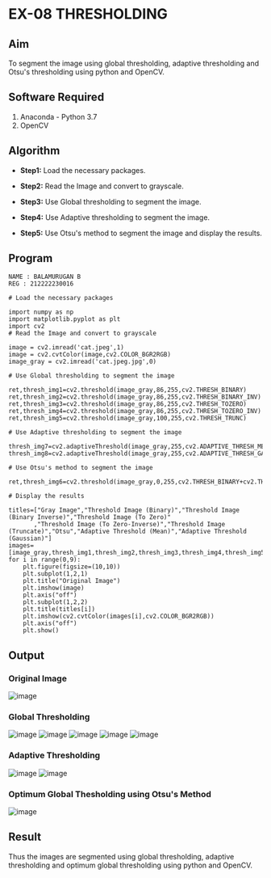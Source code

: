 # EX-08 THRESHOLDING
## Aim
To segment the image using global thresholding, adaptive thresholding and Otsu's thresholding using python and OpenCV.

## Software Required
1. Anaconda - Python 3.7
2. OpenCV

## Algorithm
- **Step1:** Load the necessary packages.

- **Step2:** Read the Image and convert to grayscale.

- **Step3:** Use Global thresholding to segment the image.

- **Step4:** Use Adaptive thresholding to segment the image.

- **Step5:** Use Otsu's method to segment the image and display the results.

## Program
```
NAME : BALAMURUGAN B
REG : 212222230016

# Load the necessary packages

import numpy as np
import matplotlib.pyplot as plt
import cv2
# Read the Image and convert to grayscale

image = cv2.imread('cat.jpeg',1)
image = cv2.cvtColor(image,cv2.COLOR_BGR2RGB)
image_gray = cv2.imread('cat.jpeg.jpg',0)

# Use Global thresholding to segment the image

ret,thresh_img1=cv2.threshold(image_gray,86,255,cv2.THRESH_BINARY)
ret,thresh_img2=cv2.threshold(image_gray,86,255,cv2.THRESH_BINARY_INV)
ret,thresh_img3=cv2.threshold(image_gray,86,255,cv2.THRESH_TOZERO)
ret,thresh_img4=cv2.threshold(image_gray,86,255,cv2.THRESH_TOZERO_INV)
ret,thresh_img5=cv2.threshold(image_gray,100,255,cv2.THRESH_TRUNC)

# Use Adaptive thresholding to segment the image

thresh_img7=cv2.adaptiveThreshold(image_gray,255,cv2.ADAPTIVE_THRESH_MEAN_C,cv2.THRESH_BINARY,11,2)
thresh_img8=cv2.adaptiveThreshold(image_gray,255,cv2.ADAPTIVE_THRESH_GAUSSIAN_C,cv2.THRESH_BINARY,11,2)

# Use Otsu's method to segment the image 

ret,thresh_img6=cv2.threshold(image_gray,0,255,cv2.THRESH_BINARY+cv2.THRESH_OTSU)

# Display the results

titles=["Gray Image","Threshold Image (Binary)","Threshold Image (Binary Inverse)","Threshold Image (To Zero)"
       ,"Threshold Image (To Zero-Inverse)","Threshold Image (Truncate)","Otsu","Adaptive Threshold (Mean)","Adaptive Threshold (Gaussian)"]
images=[image_gray,thresh_img1,thresh_img2,thresh_img3,thresh_img4,thresh_img5,thresh_img6,thresh_img7,thresh_img8]
for i in range(0,9):
    plt.figure(figsize=(10,10))
    plt.subplot(1,2,1)
    plt.title("Original Image")
    plt.imshow(image)
    plt.axis("off")
    plt.subplot(1,2,2)
    plt.title(titles[i])
    plt.imshow(cv2.cvtColor(images[i],cv2.COLOR_BGR2RGB))
    plt.axis("off")
    plt.show()

```


## Output

### Original Image 

![image](https://github.com/BALA291/Thresholdingg/assets/120717501/896a5060-0d4a-4627-b8b0-d7c994026727)

### Global Thresholding
![image](https://github.com/BALA291/Thresholdingg/assets/120717501/1a03e9e5-b47c-4d5c-8ff1-eb5c4d8bb3ea)
![image](https://github.com/BALA291/Thresholdingg/assets/120717501/3a0d534c-8a11-48f1-8655-4866b7587c54)
![image](https://github.com/BALA291/Thresholdingg/assets/120717501/d8a2c8cb-2c33-4e50-bed8-d78fb3a63f86)
![image](https://github.com/BALA291/Thresholdingg/assets/120717501/c65b8a57-b438-4522-a1d1-6a20e36b93c6)
![image](https://github.com/BALA291/Thresholdingg/assets/120717501/dffff962-4142-4c08-abf8-d13db895829f)


### Adaptive Thresholding
![image](https://github.com/BALA291/Thresholdingg/assets/120717501/a5829b2f-2ae8-4ccf-91e9-5859f1231a66)
![image](https://github.com/BALA291/Thresholdingg/assets/120717501/347cb803-cc31-4272-af0b-c2cad83c57bc)


### Optimum Global Thesholding using Otsu's Method
![image](https://github.com/BALA291/Thresholdingg/assets/120717501/962144c1-fd6a-4b60-bdc7-bda5b413236d)


## Result
Thus the images are segmented using global thresholding, adaptive thresholding and optimum global thresholding using python and OpenCV.
